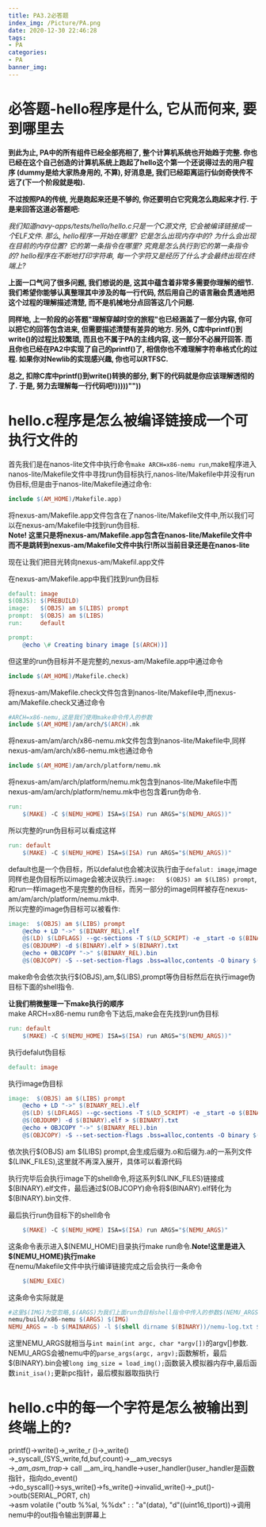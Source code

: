 ```yaml
---
title: PA3.2必答题
index_img: /Picture/PA.png
date: 2020-12-30 22:46:28
tags:
- PA
categories:
- PA
banner_img:
---
```

# 必答题-hello程序是什么, 它从而何来, 要到哪里去
**到此为止, PA中的所有组件已经全部亮相了, 整个计算机系统也开始趋于完整. 你也已经在这个自己创造的计算机系统上跑起了hello这个第一个还说得过去的用户程序 (dummy是给大家热身用的, 不算), 好消息是, 我们已经距离运行仙剑奇侠传不远了(下一个阶段就是啦).<br>**

**不过按照PA的传统, 光是跑起来还是不够的, 你还要明白它究竟怎么跑起来才行. 于是来回答这道必答题吧:**

*我们知道navy-apps/tests/hello/hello.c只是一个C源文件, 它会被编译链接成一个ELF文件. 那么, hello程序一开始在哪里? 它是怎么出现内存中的? 为什么会出现在目前的内存位置? 它的第一条指令在哪里? 究竟是怎么执行到它的第一条指令的? hello程序在不断地打印字符串, 每一个字符又是经历了什么才会最终出现在终端上?*

**上面一口气问了很多问题, 我们想说的是, 这其中蕴含着非常多需要你理解的细节. 我们希望你能够认真整理其中涉及的每一行代码, 然后用自己的语言融会贯通地把这个过程的理解描述清楚, 而不是机械地分点回答这几个问题.**

**同样地, 上一阶段的必答题"理解穿越时空的旅程"也已经涵盖了一部分内容, 你可以把它的回答包含进来, 但需要描述清楚有差异的地方. 另外, C库中printf()到write()的过程比较繁琐, 而且也不属于PA的主线内容, 这一部分不必展开回答. 而且你也已经在PA2中实现了自己的printf()了, 相信你也不难理解字符串格式化的过程. 如果你对Newlib的实现感兴趣, 你也可以RTFSC.**

**总之, 扣除C库中printf()到write()转换的部分, 剩下的代码就是你应该理解透彻的了. 于是, 努力去理解每一行代码吧!)))))""))**

# hello.c程序是怎么被编译链接成一个可执行文件的
首先我们是在nanos-lite文件中执行命令`make ARCH=x86-nemu run`,make程序进入nanos-lite/Makefile文件中寻找run伪目标执行,nanos-lite/Makefile中并没有run伪目标,但是由于nanos-lite/Makefile通过命令:<br>
```makefile
include $(AM_HOME)/Makefile.app)
```
将nexus-am/Makefile.app文件包含在了nanos-lite/Makefile文件中,所以我们可以在nexus-am/Makefile中找到run伪目标.<br>
**Note! 这里只是将nexus-am/Makefile.app包含在nanos-lite/Makefile文件中而不是跳转到nexus-am/Makefile文件中执行!所以当前目录还是在nanos-lite**<br>

现在让我们把目光转向nexus-am/Makefil.app文件<br>

在nexus-am/Makefile.app中我们找到run伪目标
```makefile
default: image
$(OBJS): $(PREBUILD)
image:   $(OBJS) am $(LIBS) prompt
prompt:  $(OBJS) am $(LIBS)
run:     default

prompt:
	@echo \# Creating binary image [$(ARCH))]
```
但这里的run伪目标并不是完整的,nexus-am/Makefile.app中通过命令
```makefile
include $(AM_HOME)/Makefile.check)
```
将nexus-am/Makefile.check文件包含到nanos-lite/Makefile中,而nexus-am/Makefile.check又通过命令
```Makefile
#ARCH=x86-nemu,这是我们使用make命令传入的参数
include $(AM_HOME)/am/arch/$(ARCH).mk
```
将nexus-am/am/arch/x86-nemu.mk文件包含到nanos-lite/Makefile中,同样nexus-am/am/arch/x86-nemu.mk也通过命令
```makefile
include $(AM_HOME)/am/arch/platform/nemu.mk
```
将nexus-am/am/arch/platform/nemu.mk包含到nanos-lite/Makefile中而nexus-am/am/arch/platform/nemu.mk中也包含着run伪命令.
```makefile
run:
	$(MAKE) -C $(NEMU_HOME) ISA=$(ISA) run ARGS="$(NEMU_ARGS))"
```
所以完整的run伪目标可以看成这样
```makefile
run: default
	$(MAKE) -C $(NEMU_HOME) ISA=$(ISA) run ARGS="$(NEMU_ARGS))"
```
default也是一个伪目标，所以defalut也会被决议执行由于`defalut: image`,image同样也是伪目标所以image会被决议执行.`image:   $(OBJS) am $(LIBS) prompt`,和run一样image也不是完整的伪目标，而另一部分的image同样被存在nexus-am/am/arch/platform/nemu.mk中.<br>
所以完整的image伪目标可以被看作:<br>
```makefile
image:	$(OBJS) am $(LIBS) prompt
	@echo + LD "->" $(BINARY_REL).elf
	@$(LD) $(LDFLAGS) --gc-sections -T $(LD_SCRIPT) -e _start -o $(BINARY).elf $(LINK_FILES)
	@$(OBJDUMP) -d $(BINARY).elf > $(BINARY).txt
	@echo + OBJCOPY "->" $(BINARY_REL).bin
	@$(OBJCOPY) -S --set-section-flags .bss=alloc,contents -O binary $(BINARY).elf $(BINARY).bin
```
make命令会依次执行\$(OBJS),am,\$(LIBS),prompt等伪目标然后在执行image伪目标下面的shell指令.<br>

**让我们稍微整理一下make执行的顺序<br>**
make ARCH=x86-nemu run命令下达后,make会在先找到run伪目标<br>
```makefile
run: default
	$(MAKE) -C $(NEMU_HOME) ISA=$(ISA) run ARGS="$(NEMU_ARGS))"
```
执行defalut伪目标
```makefile
default: image
```
执行image伪目标
```makefile
image:	$(OBJS) am $(LIBS) prompt
	@echo + LD "->" $(BINARY_REL).elf
	@$(LD) $(LDFLAGS) --gc-sections -T $(LD_SCRIPT) -e _start -o $(BINARY).elf $(LINK_FILES)
	@$(OBJDUMP) -d $(BINARY).elf > $(BINARY).txt
	@echo + OBJCOPY "->" $(BINARY_REL).bin
	@$(OBJCOPY) -S --set-section-flags .bss=alloc,contents -O binary $(BINARY).elf $(BINARY).bin
```
依次执行\$(OBJS) am \$(LIBS) prompt,会生成后缀为.o和后缀为.a的一系列文件\$(LINK_FILES),这里就不再深入展开，具体可以看源代码<br>

执行完毕后会执行image下的shell命令,将这系列\$(LINK_FILES)链接成\$(BINARY).elf文件，最后通过\$(OBJCOPY)命令将\$(BINARY).elf转化为\$(BINARY).bin文件.<br>

最后执行run伪目标下的shell命令
```makefile
	$(MAKE) -C $(NEMU_HOME) ISA=$(ISA) run ARGS="$(NEMU_ARGS)"
```
这条命令表示进入\$(NEMU_HOME)目录执行make run命令.**Note!这里是进入\$(NEMU_HOME)执行make**<br>
在nemu/Makefile文件中执行编译链接完成之后会执行一条命令
```makefile
	$(NEMU_EXEC)
```
这条命令实际就是
```makefile
#这里$(IMG)为空忽略,$(ARGS)为我们上面run伪目标shell指令中传入的参数$(NEMU_ARGS)
nemu/build/x86-nemu $(ARGS) $(IMG)
NEMU_ARGS = -b $(MAINARGS) -l $(shell dirname $(BINARY))/nemu-log.txt $(BINARY).bin)
```
这里NEMU_ARGS就相当与`int main(int argc, char *argv[])`的argv[]参数.<br>
NEMU_ARGS会被nemu中的`parse_args(argc, argv);`函数解析，最后\$(BINARY).bin会被`long img_size = load_img();`函数装入模拟器内存中,最后函数`init_isa();`更新pc指针，最后模拟器取指执行<br>

# hello.c中的每一个字符是怎么被输出到终端上的?
printf()->write()->_write_r ()->_write()<br>
->\_syscall\_(SYS_write,fd,buf,count)->__am_vecsys<br>
->__am_asm_trap_->  call __am_irq_handle->user_handler()user_handler是函数指针，指向do_event()<br>
->do_syscall()->sys_write()->fs_write()->invalid_write()->_put()->outb(SERIAL_PORT, ch)<br>
->asm volatile ("outb %%al, %%dx" : : "a"(data), "d"((uint16_t)port))->调用nemu中的out指令输出到屏幕上<br>
